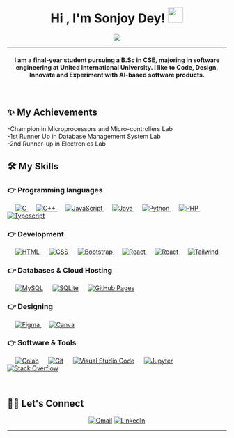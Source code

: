 
<h1 align="center">Hi , I'm Sonjoy Dey! <img src="https://media.giphy.com/media/hvRJCLFzcasrR4ia7z/giphy.gif" width="35"></h1>
<p align="center">
<a href="https://github.com/DenverCoder1/readme-typing-svg"><img src="https://readme-typing-svg.herokuapp.com?lines=Computer+Science+Student;Innovator;Web+Developer;DS%20|%20AI%20|%20ML%20Enthusiast;Always%20learning%20new%20things&center=true&width=500&height=50"></a>
</p>
<hr/>
<h4 align="center">I am a final-year student pursuing a B.Sc in CSE, majoring in software engineering at United International University. I like to Code, Design, Innovate and Experiment with AI-based software products.</h4>
<br>


## ✨ My Achievements
-Champion in Microprocessors and Micro-controllers Lab
<br>
-1st Runner Up in Database Management System Lab
<br>
-2nd Runner-up in Electronics Lab
<br>

## 🛠️ My Skills

### 👉 Programming languages

<p align="left">
&emsp;
<a href="https://www.cprogramming.com/" target="_blank">
<img alt="C" src="https://img.shields.io/badge/C%20-%232370ED.svg?logo=c&logoColor=white">
</a>
&emsp;
<a href="https://www.w3schools.com/cpp/" target="_blank">
<img alt="C++" src="https://img.shields.io/badge/C++%20-%2300599C.svg?logo=c%2B%2B&logoColor=white">
</a>
&emsp;
<a href="https://developer.mozilla.org/en-US/docs/Web/JavaScript" target="_blank">
<img alt="JavaScript" src="https://img.shields.io/badge/JavaScript%20-%23F7DF1E.svg?logo=javascript&logoColor=black">
</a>
&emsp;
<a href="https://www.java.com" target="_blank">
<img alt="Java" src="https://img.shields.io/badge/Java-%23007396.svg?logo=java&logoColor=white">
</a>
&emsp;
<a href="https://www.python.org" target="_blank">
<img alt="Python" src="https://img.shields.io/badge/Python%20-%2314354C.svg?logo=python&logoColor=white">
</a>
&emsp;
<a href="https://www.php.net/">
<img alt="PHP" src="https://img.shields.io/badge/PHP-%23777BB4.svg?logo=php&logoColor=white"/>
</a>
&emsp;
<a href="https://www.typescriptlang.org/" target="_blank">
<img alt="Typescript" src="https://shields.io/badge/TypeScript-3178C6?logo=TypeScript&logoColor=FFF&style=flat"/>
</a>
</p>

### 👉 Development
<p align="left">
&emsp;
<a href="https://www.w3.org/html/" target="_blank">
<img alt="HTML" src="https://img.shields.io/badge/HTML5%20-%23E34F26.svg?logo=html5&logoColor=white">
</a>
&emsp;
<a href="https://www.w3schools.com/css/" target="_blank">
<img alt="CSS" src="https://img.shields.io/badge/CSS%20-%231572B6.svg?logo=css3&logoColor=white">
</a>
&emsp;
<a href="https://getbootstrap.com" target="_blank">
<img alt="Bootstrap" src="https://img.shields.io/badge/Bootstrap-%23563D7C.svg?style=flat&logo=bootstrap&logoColor=white"/>
</a>
&emsp;
<a href="https://react.dev/" target="_blank">
<img alt="React" src="https://img.shields.io/badge/-ReactJs-61DAFB?style=flat&logo=react&logoColor=white"/>
</a>
&emsp;
<a href="https://react.dev/" target="_blank">
<img alt="React" src="https://img.shields.io/badge/React_Native-20232A?style=flat&logo=react&logoColor=61DAFB"/>
</a>
&emsp;
<a href="https://tailwindcss.com/" target="_blank">
<img alt="Tailwind" src="https://img.shields.io/badge/Tailwind_CSS-38B2AC?style=flat&logo=tailwind-css&logoColor=white"/>
</a>


</p>

### 👉 Databases & Cloud Hosting
<p align="left">
&emsp;
<a href="https://www.mysql.com/"><img alt="MySQL" src="https://img.shields.io/badge/MySQL-%2300f.svg?style=flat&llogo=mysql&logoColor=white"></a>
&emsp;
<a href="https://www.sqlite.org/"><img alt="SQLite" src ="https://img.shields.io/badge/sqlite-%2307405e.svg?style=flat&logo=sqlite&logoColor=white"/></a>
&emsp;
<a href="https://www.github.com"><img alt="GitHub Pages" src="https://img.shields.io/badge/GitHub%20Pages-%23327FC7.svg?style=flat&llogo=github&logoColor=white"></a>
&emsp;

### 👉 Designing
<p align="left">
&emsp;
<a href="https://www.figma.com/" target="_blank">
<img alt="Figma" src="https://img.shields.io/badge/Figma-F24E1E?style=flat&logo=figma&logoColor=white"/>
</a>
&emsp;
<a href="#">
<img alt="Canva" src="https://img.shields.io/badge/Canva-%2300C4CC.svg?style=flat&logo=Canva&logoColor=white"/>
</a>
</p>



### 👉 Software & Tools

<p>
<!-- &emsp;
<a href="#"><img alt="Adobe" src="https://img.shields.io/badge/Adobe%20-%23FF0000.svg?logo=adobe&logoColor=white"></a> -->
&emsp;
<a href="#"><img alt="Colab" src="https://img.shields.io/badge/Colab-00b56a.svg?logo=google-colab&logoColor=white"></a>
<!-- &emsp;
<a href="#"><img alt="Codepen" src="https://img.shields.io/badge/Codepen-000000.svg?logo=codepen&logoColor=white"></a> -->
&emsp;
<a href="#"><img alt="Git" src="https://img.shields.io/badge/Git%20-%23F05033.svg?logo=git&logoColor=white"></a>
&emsp;
<!-- <a href="#"><img alt="Linux" src="https://img.shields.io/badge/Linux-FCC624?style=flat&logo=linux&logoColor=black"></a>
&emsp; -->
<!-- <a href="#"><img alt="Google Sheets" src="https://img.shields.io/badge/Google%20Sheets%20-%2334A853.svg?logo=google%20sheets&logoColor=white"></a>
&emsp; -->
<a href="#"><img alt="Visual Studio Code" src="https://img.shields.io/badge/Visual%20Studio%20Code-0078d7.svg?logo=visual-studio-code&logoColor=white"></a>
&emsp;
<a href="#"><img alt="Jupyter" src="https://img.shields.io/badge/Jupyter%20-%23F37626.svg?logo=Jupyter&logoColor=white"></a>
&emsp;
<a href="#"><img alt="Stack Overflow" src="https://img.shields.io/badge/-Stack%20Overflow-FE7A16?logo=stack-overflow&logoColor=white"></a>
&emsp;



</p>

<br/>

## 🙋‍♀️ Let's Connect
<p align="center">
<a href="mailto:deysonjoy2000@gmail.com"><img src="https://img.icons8.com/bubbles/50/000000/gmail.png" alt="Gmail"/></a>
<a href="https://www.linkedin.com/in/sonjoy-dey-050b77238/"><img src="https://img.icons8.com/bubbles/50/000000/linkedin.png" alt="LinkedIn"/></a>
</p>

<hr/>
